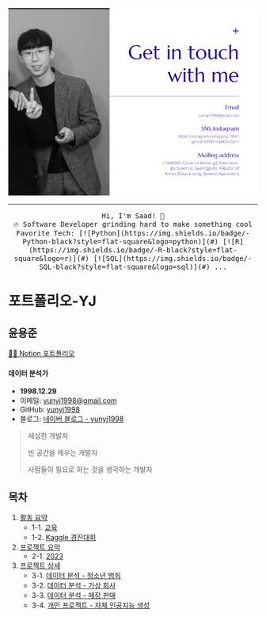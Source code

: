 <img src="Profile.png"/>

 <hr></hr>
<p align="center">
  <samp>
    Hi, I'm Saad! 👋 <br>
    🔥 Software Developer grinding hard to make something cool  <br>
  Favorite Tech: [![Python](https://img.shields.io/badge/-Python-black?style=flat-square&logo=python)](#)
[![R](https://img.shields.io/badge/-R-black?style=flat-square&logo=r)](#)
[![SQL](https://img.shields.io/badge/-SQL-black?style=flat-square&logo=sql)](#)  ... <br>

  
  </samp>
</p>




# 포트폴리오-YJ

## 윤용준

[👩‍💻 Notion 포트폴리오](https://www.notion.so/MR-_YUN-100d23b1a85b42d2b9e29262f02e9011)

#### 데이터 분석가

- **1998.12.29**
- 이메일: yunyj1998@gmail.com
- GitHub: [yunyj1998](https://github.com/yunyj1998)
- 블로그: [네이버 블로그 - yunyj1998](https://blog.naver.com/yunyj1998)

> 세심한 개발자
>
> 빈 공간을 메우는 개발자
>
> 사람들이 필요로 하는 것을 생각하는 개발자

## 목차

1. [활동 요약](#활동-요약)
    - 1-1. [교육](#교육)
    - 1-2. [Kaggle 경진대회](#Kaggle-Contest-Store-Sales)
2. [프로젝트 요약](#프로젝트-요약)
    - 2-1. [2023](#2023)
3. [프로젝트 상세](#프로젝트-상세)
    - 3-1. [데이터 분석 - 청소년 범죄](#데이터-분석-청소년-범죄)
    - 3-2. [데이터 분석 - 가상 회사](#데이터-분석-가상-회사)
    - 3-3. [데이터 분석 - 매장 판매](#데이터-분석-매장-판매)
    - 3-4. [개인 프로젝트 - 자체 인공지능 생성](#개인-프로젝트-자체-인공지능-생성)
